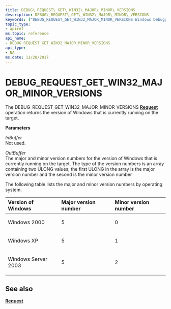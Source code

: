 ```yaml
---
title: DEBUG\_REQUEST\_GET\_WIN32\_MAJOR\_MINOR\_VERSIONS
description: DEBUG\_REQUEST\_GET\_WIN32\_MAJOR\_MINOR\_VERSIONS
keywords: ["DEBUG_REQUEST_GET_WIN32_MAJOR_MINOR_VERSIONS Windows Debugging"]
topic_type:
- apiref
ms.topic: reference
api_name:
- DEBUG_REQUEST_GET_WIN32_MAJOR_MINOR_VERSIONS
api_type:
- NA
ms.date: 11/28/2017
---
```


# DEBUG\_REQUEST\_GET\_WIN32\_MAJOR\_MINOR\_VERSIONS


The DEBUG\_REQUEST\_GET\_WIN32\_MAJOR\_MINOR\_VERSIONS [**Request**](request.md) operation returns the version of Windows that is currently running on the target.

**Parameters**

<span id="InBuffer"></span><span id="inbuffer"></span><span id="INBUFFER"></span>*InBuffer*  
Not used.

<span id="OutBuffer"></span><span id="outbuffer"></span><span id="OUTBUFFER"></span>*OutBuffer*  
The major and minor version numbers for the version of Windows that is currently running on the target. The type of the version numbers is an array containing two ULONG values; the first ULONG in the array is the major version number and the second is the minor version number

The following table lists the major and minor version numbers by operating system.

<table>
<colgroup>
<col width="33%" />
<col width="33%" />
<col width="33%" />
</colgroup>
<thead>
<tr class="header">
<th align="left">Version of Windows</th>
<th align="left">Major version number</th>
<th align="left">Minor version number</th>
</tr>
</thead>
<tbody>
<tr class="odd">
<td align="left"><p>Windows 2000</p></td>
<td align="left"><p>5</p></td>
<td align="left"><p>0</p></td>
</tr>
<tr class="even">
<td align="left"><p>Windows XP</p></td>
<td align="left"><p>5</p></td>
<td align="left"><p>1</p></td>
</tr>
<tr class="odd">
<td align="left"><p>Windows Server 2003</p></td>
<td align="left"><p>5</p></td>
<td align="left"><p>2</p></td>
</tr>
</tbody>
</table>

 

## <span id="see_also"></span>See also


[**Request**](request.md)

 

 






